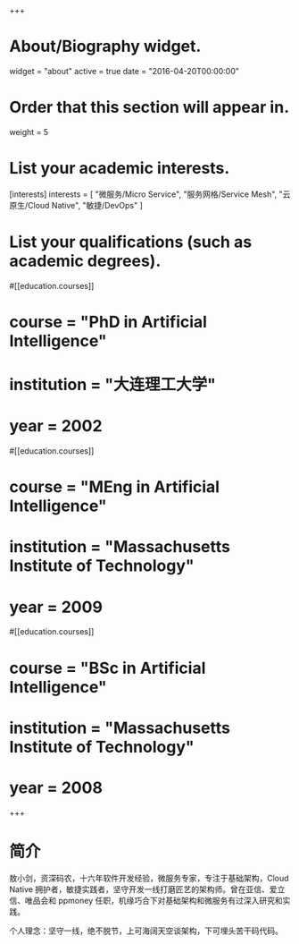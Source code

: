 +++
# About/Biography widget.
widget = "about"
active = true
date = "2016-04-20T00:00:00"

# Order that this section will appear in.
weight = 5

# List your academic interests.
[interests]
  interests = [
    "微服务/Micro Service",
    "服务网格/Service Mesh",
    "云原生/Cloud Native",
    "敏捷/DevOps"
  ]

# List your qualifications (such as academic degrees).
#[[education.courses]]
#  course = "PhD in Artificial Intelligence"
#  institution = "大连理工大学"
#  year = 2002

#[[education.courses]]
#  course = "MEng in Artificial Intelligence"
#  institution = "Massachusetts Institute of Technology"
#  year = 2009

#[[education.courses]]
#  course = "BSc in Artificial Intelligence"
#  institution = "Massachusetts Institute of Technology"
#  year = 2008

+++

# 简介

敖小剑，资深码农，十六年软件开发经验，微服务专家，专注于基础架构，Cloud Native 拥护者，敏捷实践者，坚守开发一线打磨匠艺的架构师。曾在亚信、爱立信、唯品会和 ppmoney 任职，机缘巧合下对基础架构和微服务有过深入研究和实践。

个人理念：坚守一线，绝不脱节，上可海阔天空谈架构，下可埋头苦干码代码。
